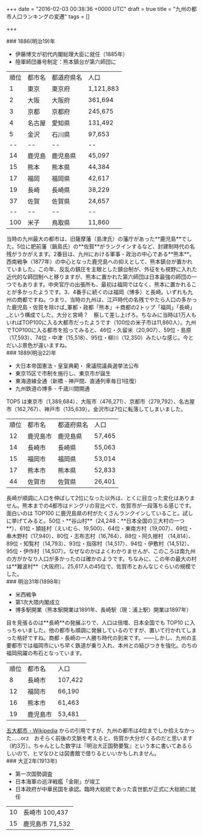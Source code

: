
+++
date = "2016-02-03 00:38:36 +0000 UTC"
draft = true
title = "九州の都市人口ランキングの変遷"
tags = []

+++
<div class="section">
    ### 1886(明治19)年
    
<ul>
<li>伊藤博文が初代内閣総理大臣に就任（1885年）</li>
<li>陸軍師団番号制定：熊本鎮台が第六師団に</li>
</ul>
<table>
    <tbody><tr>
    <td>順位	</td>
    <td>都市名</td>
    <td>都道府県名</td>
    <td>人口</td>
    </tr>
    <tr>
    <td>1	</td>
    <td>東京	</td>
    <td>東京府	</td>
    <td>1,121,883</td>
    </tr>
    <tr>
    <td>2	</td>
    <td>大阪	</td>
    <td>大阪府	</td>
    <td>361,694</td>
    </tr>
    <tr>
    <td>3	</td>
    <td>京都	</td>
    <td>京都府	</td>
    <td>245,675</td>
    </tr>
    <tr>
    <td>4	</td>
    <td>名古屋	</td>
    <td>愛知県	</td>
    <td>131,492</td>
    </tr>
    <tr>
    <td>5	</td>
    <td>金沢	</td>
    <td>石川県	</td>
    <td>97,653</td>
    </tr>
    <tr>
    <td>--</td>
    <td>--</td>
    <td>--</td>
    <td>--</td>
    </tr>
    <tr>
    <td>14	</td>
    <td>鹿児島	</td>
    <td>鹿児島県	</td>
    <td>45,097</td>
    </tr>
    <tr>
    <td>15	</td>
    <td>熊本	</td>
    <td>熊本県	</td>
    <td>44,384</td>
    </tr>
    <tr>
    <td>17	</td>
    <td>福岡	</td>
    <td>福岡県	</td>
    <td>42,617</td>
    </tr>
    <tr>
    <td>19	</td>
    <td>長崎	</td>
    <td>長崎県	</td>
    <td>38,229</td>
    </tr>
    <tr>
    <td>37	</td>
    <td>佐賀	</td>
    <td>佐賀県	</td>
    <td>24,657</td>
    </tr>
    <tr>
    <td>--</td>
    <td>--</td>
    <td>--</td>
    <td>--</td>
    </tr>
    <tr>
    <td>100	</td>
    <td>米子	</td>
    <td>鳥取県	</td>
    <td>11,860</td>
    </tr>
</tbody></table>当時の九州最大の都市は、旧薩摩藩（島津氏）の藩庁があった**鹿児島**でした。5位に肥前藩（鍋島氏）の**佐賀**がランクインするなど、封建制時代の名残がうかがえます。2番目は、九州における軍事・政治の中心である**熊本**。西南戦争（1877年）の中心となった鹿児島への抑えとして、熊本鎮台が置かれていました。この年、反乱の鎮圧を主眼とした鎮台制が、外征をも視野に入れた近代的な師団制へと移りますが、熊本に置かれた第六師団は日本最強の師団の一つでもあります。中央官庁の出張所も、最初は福岡ではなく、熊本に置かれることが多かったようです。3、4番手に続くのは福岡（博多）と長崎。いずれも九州の商都ですね。つまり、当時の九州は、江戸時代の名残でやたら人口の多かった鹿児島・佐賀を除けば_軍都・政都「熊本」＋商都の2トップ「福岡」「長崎」_という構成でした。大分と宮崎？　察して差し上げろ。ちなみに当時は1万人もいればTOP100に入る大都市だったようです（100位の米子市は11,860人）。九州でTOP100に入る都市を拾ってみると、46位・久留米（20,907）、59位・島原（17,593）、74位・中津（15,518）、95位・柳川（12,350）みたいな感じ。今とだいぶ景色が違いますね。

</div>
<div class="section">
    ### 1889(明治22)年
    
<ul>
<li>大日本帝国憲法・皇室典範・ 衆議院議員選挙法公布</li>
<li>東京15区で市制を施行し、東京市が誕生</li>
<li>東海道線全通（新橋 - 神戸間、直通列車毎日1往復）</li>
<li>九州鉄道の博多 - 千歳川間開通</li>
</ul>TOP5 は東京市（1,389,684）、大阪市（476,271）、京都市（279,792）、名古屋市（162,767）、神戸市（135,639）。金沢市は7位に転落してしまいました。

<table>
    <tbody><tr>
    <td>順位	</td>
    <td>都市名	</td>
    <td>都道府県名	</td>
    <td>人口</td>
    </tr>
    <tr>
    <td>12	</td>
    <td>鹿児島市	</td>
    <td>鹿児島県	</td>
    <td>57,465</td>
    </tr>
    <tr>
    <td>14	</td>
    <td>長崎市	</td>
    <td>長崎県	</td>
    <td>55,063</td>
    </tr>
    <tr>
    <td>15	</td>
    <td>福岡市	</td>
    <td>福岡県	</td>
    <td>53,014</td>
    </tr>
    <tr>
    <td>17	</td>
    <td>熊本市	</td>
    <td>熊本県	</td>
    <td>52,833</td>
    </tr>
    <tr>
    <td>44	</td>
    <td>佐賀市	</td>
    <td>佐賀県	</td>
    <td>26,401</td>
    </tr>
</tbody></table>長崎が順調に人口を伸ばして2位になった以外は、とくに目立った変化はありません。熊本までの4都市はドングリの背比べで、佐賀市が一段落ちる感じです。面白いのは TOP100 に鹿児島県の村がたくさんランクインしていること。試しに挙げてみると。50位・**谷山村**（24,248：**日本全国の三大村の一つ**）、61位・頴娃村（えいむら、19,500）、64位・東南方村（19,007）、69位・串木野村（17,940）、80位・志布志村（16,764）、88位・阿久根村	（14,814）、89位・知覧村（14,793）、93位・指宿村（14,517）、94位・伊敷村（14,512）、95位・伊作村（14,507）。なぜなのかはよくわかりませんが、このころは南九州の方がかなり人口が多かったのは確かのようです。ちなみに、この年の最大の村は**難波村**（大阪府）。25,617人の45位で、佐賀市とおんなじぐらいの規模でした。

</div>
<div class="section">
    ### 明治31年(1898年)
    
<ul>
<li>米西戦争</li>
<li>第1次大隈内閣成立</li>
<li>博多駅開業（熊本駅開業は1891年、長崎駅（現：浦上駅）開業は1897年）</li>
</ul>目を見張るのは**長崎**の発展ぶりで、人口は倍増、日本全国でも TOP10 に入っちゃいました。他の都市も順調に発展しているのですが、置いて行かれてしまった格好ですね。商都・長崎の一人勝ち時代の到来です。――しかし、九州の主要都市では福岡市にいち早く鉄道が乗り入れ、本州との結びつきを強化。のちの福岡飛躍の布石となっています。

<table>
    <tbody><tr>
    <td>順位	</td>
    <td>都市名	</td>
    <td>人口</td>
    </tr>
    <tr>
    <td>8</td>
    <td>長崎市	</td>
    <td>107,422</td>
    </tr>
    <tr>
    <td>12</td>
    <td>福岡市	</td>
    <td>66,190</td>
    </tr>
    <tr>
    <td>16</td>
    <td>熊本市	</td>
    <td>61,463</td>
    </tr>
    <tr>
    <td>19</td>
    <td>鹿児島市	</td>
    <td>53,481</td>
    </tr>
</tbody></table><a href="https://ja.wikipedia.org/wiki/%E4%BA%94%E5%A4%A7%E9%83%BD%E5%B8%82#.E4.BA.94.E5.A4.A7.E9.83.BD.E5.B8.82.E3.81.AE.E4.BA.BA.E5.8F.A3.E6.8E.A8.E7.A7.BB">五大都市 - Wikipedia</a> からの引用ですが、九州の都市は4位までしか拾えなかった……orz　おそらく前後の文脈を考えると、佐賀か大分がくるのだと思います（約3万）。ちゃんとした数字は『明治大正国勢要覧』という本に書いてあるらしいので、ヒマなひとは図書館で借りるといいかもしれません。

</div>
<div class="section">
    ### 大正2年(1913年)
    
<ul>
<li>第一次国勢調査</li>
<li>日本海軍の巡洋戦艦「金剛」が竣工</li>
<li>日本政府が中華民国を承認。臨時大総統であった袁世凱が正式に大総統に就任</li>
</ul>
<table>
    <tbody><tr>
    <td>10</td>
    <td>長崎市	100,437</td>
    </tr>
    <tr>
    </tr>
    <tr>
    <td>15</td>
    <td>鹿児島市	71,532</td>
    </tr>
    <tr>
    </tr>
</tbody></table>
</div>

